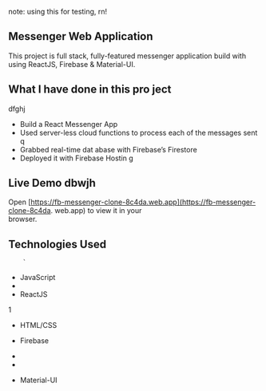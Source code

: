 note: using this for testing, rn!

## Messenger Web Application 

This project is full stack, fully-featured messenger application build with using ReactJS, Firebase & Material-UI.

                
## What I have done in this pro ject          
dfghj
- Build a React Messenger App     
- Used server-less cloud functions to process each of the messages sent        q   
- Grabbed real-time dat abase        with Firebase’s Firestore          
- Deployed it with Firebase Hostin    g                     
                  
## Live Demo                                                                                                                                                             dbwjh
Open [https://fb-messenger-clone-8c4da.web.app](https://fb-messenger-clone-8c4da. 
web.app) to view it in your     
browser.                        
                    
## Technologies Used                                
                
        
                    
          
        `                                       
            
            
                                                                                                                                                            
- JavaScript                                          
-   
- ReactJS                   


1                          
            
                        



- HTML/CSS


- Firebase
- 
- 



- Material-UI


